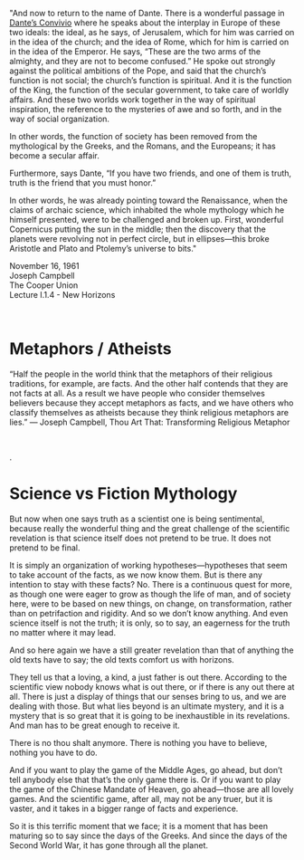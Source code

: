 "And now to return to the name of Dante. There is a wonderful passage in [Dante’s Convivio](https://en.wikipedia.org/wiki/Convivio) where he speaks about the interplay in Europe of these two ideals: the ideal, as he says, of Jerusalem, which for him was carried on in the idea of the church; and the idea of Rome, which for him is carried on in the idea of the Emperor. He says, “These are the two arms of the almighty, and they are not to become confused.” He spoke out strongly against the political ambitions of the Pope, and said that the church’s function is not social; the church’s function is spiritual. And it is the function of the King, the function of the secular government, to take care of worldly affairs. And these two worlds work together in the way of spiritual inspiration, the reference to the mysteries of awe and so forth, and in the way of social organization.

In other words, the function of society has been removed from the mythological by the Greeks, and the Romans, and the Europeans; it has become a secular affair.

Furthermore, says Dante, “If you have two friends, and one of them is truth, truth is the friend that you must honor.”

In other words, he was already pointing toward the Renaissance, when the claims of archaic science, which inhabited the whole mythology which he himself presented, were to be challenged and broken up. First, wonderful Copernicus putting the sun in the middle; then the discovery that the planets were revolving not in perfect circle, but in ellipses—this broke Aristotle and Plato and Ptolemy’s universe to bits."

November 16, 1961  
Joseph Campbell  
The Cooper Union  
Lecture I.1.4 - New Horizons 


&nbsp;

# Metaphors / Atheists 

“Half the people in the world think that the metaphors of their religious traditions, for example, are facts. And the other half contends that they are not facts at all. As a result we have people who consider themselves believers because they accept metaphors as facts, and we have others who classify themselves as atheists because they think religious metaphors are lies.” ― Joseph Campbell, Thou Art That: Transforming Religious Metaphor

&nbsp;

.

# Science vs Fiction Mythology 

But now when one says truth as a scientist one is being sentimental, because really the wonderful thing and the great challenge of the scientific revelation is that science itself does not pretend to be true. It does not pretend to be final.

It is simply an organization of working hypotheses—hypotheses that seem to take account of the facts, as we now know them. But is there any intention to stay with these facts? No. There is a continuous quest for more, as though one were eager to grow as though the life of man, and of society here, were to be based on new things, on change, on transformation, rather than on petrifaction and rigidity. And so we don’t know anything. And even science itself is not the truth; it is only, so to say, an eagerness for the truth no matter where it may lead.

And so here again we have a still greater revelation than that of anything the old texts have to say; the old texts comfort us with horizons.

They tell us that a loving, a kind, a just father is out there. According to the scientific view nobody knows what is out there, or if there is any out there at all. There is just a display of things that our senses bring to us, and we are dealing with those. But what lies beyond is an ultimate mystery, and it is a mystery that is so great that it is going to be inexhaustible in its revelations. And man has to be great enough to receive it.

There is no thou shalt anymore. There is nothing you have to believe, nothing you have to do.

And if you want to play the game of the Middle Ages, go ahead, but don’t tell anybody else that that’s the only game there is. Or if you want to play the game of the Chinese Mandate of Heaven, go ahead—those are all lovely games. And the scientific game, after all, may not be any truer, but it is vaster, and it takes in a bigger range of facts and experience.

So it is this terrific moment that we face; it is a moment that has been maturing so to say since the days of the Greeks. And since the days of the Second World War, it has gone through all the planet.
